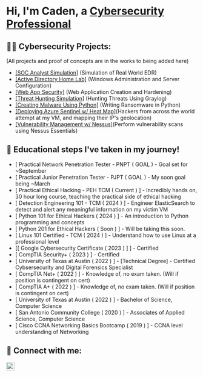 <h1> Hi, I'm Caden, a <a href="https://www.linkedin.com/in/caden-whitley/">Cybersecurity Professional</a></h1>

<h2> 👨‍💻 Cybersecurity Projects:</h2>

(All projects and proof of concepts are in the works to being added here)
- [[SOC Analyst Simulation]](https://github.com/CadenGH/SOC-Analyst-Simulation) (Simulation of Real World EDR)
- [[Active Directory Home Lab]](https://github.com/CadenGH/Active-Directory-Home-Lab) (Windows Administration and Server Configuration)
- [[Web App Security]](https://github.com/CadenGH/Web-App-Creation-and-Hardening) (Web Application Creation and Hardening)
- [[Threat Hunting Simulation]](https://github.com/cadengh/ThreatHunter) (Hunting Threats Using Graylog)
- [[Creating Malware Using Python]](https://github.com/cadengh/PythonMalware) (Writing Ransomware in Python)
- [[Deploying Azure Sentinel w/ Heat Map]](https://github.com/CadenGH/Azure-Sentinel-Showcase)(Hackers from across the world attempt at my VM, and mapping their IP's geolocation)
- [[Vulnerability Management w/ Nessus]](https://github.com/CadenGH/Nessus-Essentials)(Perform vulnerability scans using Nessus Essentials)

<h2> 🌱 Educational steps I've taken in my journey! </h2>

- [ Practical Network Penetration Tester - PNPT ( GOAL ) - Goal set for ~September
- [ Practical Junior Penetration Tester - PJPT ( GOAL ) - My soon goal being ~March
- [ Practical Ethical Hacking - PEH TCM ( Current ) ] - Incredibly hands on, 30 hour long course, teaching the practical side of ethical hacking
- [ Detection Engineering 101 - TCM ( 2024 ) ] - Engineer ElasticSearch to detect and alert any meaningful information on my victim VM
- [ Python 101 for Ethical Hackers ( 2024 ) ] - An introduction to Python programming and concepts
- [ Python 201 for Ethical Hackers ( Soon ) ] - Will be taking this soon.
- [ Linux 101 Certified - TCM ( 2024 ) ] - Understand how to use Linux at a professional level 
- [[ Google Cybersecurity Certificate ( 2023 ) ] ] - Certified
- [ CompTIA Security+ ( 2023 ) ] - Certified
- [ University of Texas at Austin ( 2022 ) ] - [Technical Degree] - Certified Cybsersecurity and Digital Forensics Specialist
- [ CompTIA Net+ ( 2022 ) ] - Knowledge of, no exam taken. (Will if position is contingent on cert)
- [ CompTIA A+ ( 2022 ) ] - Knowledge of, no exam taken. (Will if position is contingent on cert)
- [ University of Texas at Austin ( 2022 ) ] - Bachelor of Science, Computer Science
- [ San Antonio Community College ( 2020 ) ] - Associates of Applied Science, Computer Science
- [ Cisco CCNA Networking Basics Bootcamp ( 2019 ) ] - CCNA level understanding of Networking

<h2> 🤳 Connect with me:</h2>

[<img align="left" alt="CadenWhitley | LinkedIn" width="22px" src="https://cdn.jsdelivr.net/npm/simple-icons@v3/icons/linkedin.svg" />][linkedin]

[linkedin]: https://www.linkedin.com/in/caden-whitley/

<!--

Here are some ideas to get you started:

- 🔭 I’m currently working on ...
- 🌱 I’m currently learning ...
- 👯 I’m looking to collaborate on ...
- 🤔 I’m looking for help with ...
- 💬 Ask me about ...
- 📫 How to reach me: ...
- 😄 Pronouns: ...
- ⚡ Fun fact: ...
-->
